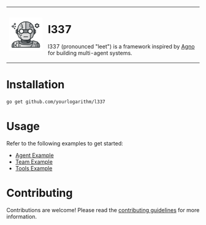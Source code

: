 <table>
    <tr>
        <td>
            <img src="docs/logo.svg" alt="Logo" width="150px">
        </td>
        <td>
            <h1>l337</h1>
            <p>l337 (pronounced "leet") is a framework inspired by <a href="https://github.com/agno-agi/agno">Agno</a> for building multi-agent systems.</p>
        </td>
    </tr>
</table>

# Installation

```bash
go get github.com/yourlogarithm/l337
```

# Usage

Refer to the following examples to get started:

- [Agent Example](docs/examples/agent.go)
- [Team Example](docs/examples/team.go)
- [Tools Example](docs/examples/tools.go)

# Contributing

Contributions are welcome! Please read the [contributing guidelines](CONTRIBUTING.md) for more information.